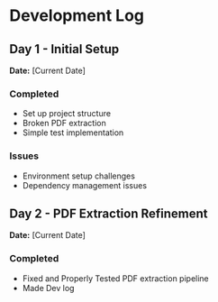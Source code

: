 # Development Log

## Day 1 - Initial Setup
**Date:** [Current Date]

### Completed
- Set up project structure
- Broken PDF extraction
- Simple test implementation

### Issues
- Environment setup challenges
- Dependency management issues

## Day 2 - PDF Extraction Refinement
**Date:** [Current Date]

### Completed
- Fixed and Properly Tested PDF extraction pipeline
- Made Dev log